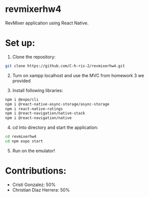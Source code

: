 # revmixerhw4

RevMixer application using React Native.

# Set up:

1. Clone the repository: 
```zsh
git clone https://github.com/C-h-ris-2/revmixerhw4.git

```
2. Turn on xampp localhost and use the MVC from homework 3 we provided

3. Install following libraries:
```zsh
npm i @expo/cli
npm i @react-native-async-storage/async-storage
npm i react-native-ratings
npm i @react-navigation/native-stack
npm i @react-navigation/native
```

4. cd Into directory and start the application:
```zsh
cd revmixerhw4
cd npm expo start
```

5. Run on the emulator!
# Contributions:
- Cristi Gonzalez: 50%
- Christian Diaz Herrera: 50%


